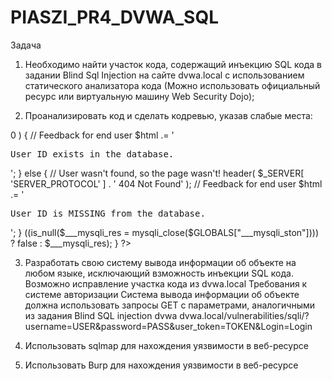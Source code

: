 # PIASZI_PR4_DVWA_SQL
Задача

1. Необходимо найти участок кода, содержащий инъекцию SQL кода в задании Blind Sql Injection на сайте dvwa.local с использованием статического анализатора кода (Можно использовать официальный ресурс или виртуальную машину Web Security Dojo);

2. Проанализировать код и сделать кодревью, указав слабые места:

<?php

if( isset( $_GET[ 'Submit' ] ) ) {
	// Get input
	$id = $_GET[ 'id' ];

	// Check database
	$getid  = "SELECT first_name, last_name FROM users WHERE user_id = '$id';";
	$result = mysqli_query($GLOBALS["___mysqli_ston"],  $getid ); // Removed 'or die' to suppress mysql errors

	// Get results
	$num = @mysqli_num_rows( $result ); // The '@' character suppresses errors
	if( $num > 0 ) {
		// Feedback for end user
		$html .= '<pre>User ID exists in the database.</pre>';
	}
	else {
		// User wasn't found, so the page wasn't!
		header( $_SERVER[ 'SERVER_PROTOCOL' ] . ' 404 Not Found' );

		// Feedback for end user
		$html .= '<pre>User ID is MISSING from the database.</pre>';
	}

	((is_null($___mysqli_res = mysqli_close($GLOBALS["___mysqli_ston"]))) ? false : $___mysqli_res);
}

?>

3. Разработать свою систему вывода информации об объекте на любом языке, исключающий взможность инъекции SQL кода. Возможно исправление участка кода из dvwa.local Требования к системе авторизации Система вывода информации об объекте должна использовать запросы GET с параметрами, аналогичными из задания Blind SQL injection dvwa dvwa.local/vulnerabilities/sqli/?username=USER&password=PASS&user_token=TOKEN&Login=Login

4. Использовать sqlmap для нахождения уязвимости в веб-ресурсе

5. Использовать Burp для нахождения уязвимости в веб-ресурсе

